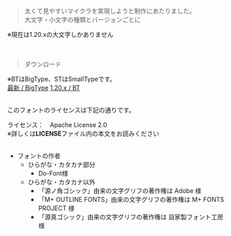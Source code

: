> 太くて見やすいマイクラを実現しようと制作にあたりました。<br>
> 大文字・小文字の種類とバージョンごとに<br>

※現在は1.20.xの大文字しかありません<br>
<br><br>



> ダウンロード<br>

※BTはBigType、STはSmallTypeです。<br>
[最新 / BigType](https://github.com/FireSepicHub-14/minecraft-font-resource-packs_ja/releases/tag/keifont_v1.0)
[1.20.x / BT](https://github.com/FireSepicHub-14/minecraft-font-resource-packs_ja/releases/tag/keifont_v1.0)
<br><br>



このフォントのライセンスは下記の通りです。

ライセンス：　Apache License 2.0<br>
※詳しくは**LICENSE**ファイル内の本文をお読みください
<br><br>
- フォントの作者
  - ひらがな・カタカナ部分
    - Do-Font様
  - ひらがな・カタカナ以外
    - 「源ノ角ゴシック」由来の文字グリフの著作権は Adobe 様
    - 「M+ OUTLINE FONTS」由来の文字グリフの著作権は M+ FONTS PROJECT 様
    - 「源真ゴシック」由来の文字グリフの著作権は 自家製フォント工房 様
